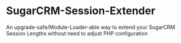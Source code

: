 SugarCRM-Session-Extender
=========================

An upgrade-safe/Module-Loader-able way to extend your SugarCRM Session Lengths without need to adjust PHP configuration
